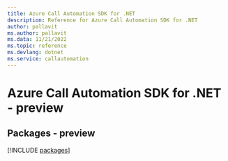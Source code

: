 ```yaml
---
title: Azure Call Automation SDK for .NET
description: Reference for Azure Call Automation SDK for .NET
author: pallavit
ms.author: pallavit
ms.data: 11/21/2022
ms.topic: reference
ms.devlang: dotnet
ms.service: callautomation
---
```

# Azure Call Automation SDK for .NET - preview
## Packages - preview
[!INCLUDE [packages](call-automation-index.md)]